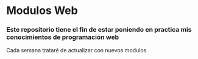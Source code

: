 <h1>Modulos Web</h1>
<h3>Este repositorio tiene el fin de estar poniendo en practica mis conocimientos de programación web</h3>
<p>Cada semana trataré de actualizar con nuevos modulos</p> 
